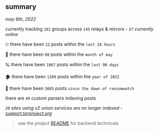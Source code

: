
## summary
_may 6th, 2022_

currently tracking `101` groups across `145` relays & mirrors - _`57` currently online_

⏲ there have been `22` posts within the `last 24 hours`

🦈 there have been `80` posts within the `month of may`

🪐 there have been `1067` posts within the `last 90 days`

🏚 there have been `1399` posts within the `year of 2022`

🦕 there have been `3685` posts `since the dawn of ransomwatch`

there are `49` custom parsers indexing posts

_`20` sites using v2 onion services are no longer indexed - [support.torproject.org](https://support.torproject.org/onionservices/v2-deprecation/)_

> see the project [README](https://github.com/thetanz/ransomwatch#ransomwatch--) for backend technicals
